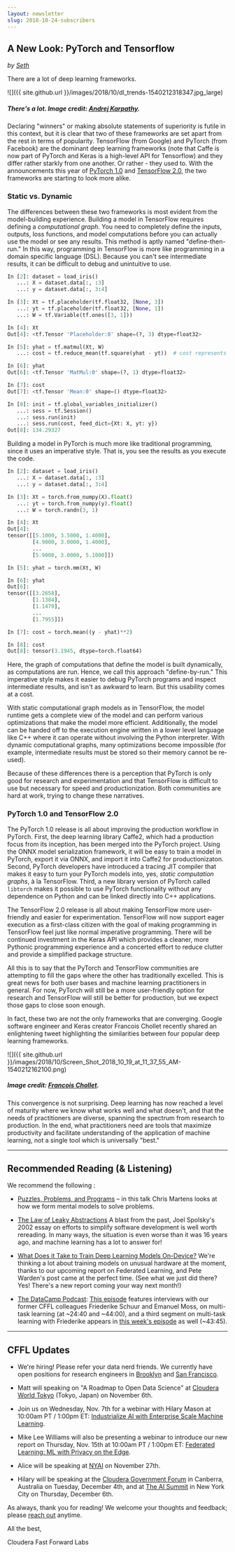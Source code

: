 ```yaml
---
layout: newsletter
slug: 2018-10-24-subscribers
---
```


## A New Look: PyTorch and Tensorflow

_by [Seth](https://twitter.com/shendrickson16)_

There are a lot of deep learning frameworks.

![]({{ site.github.url }}/images/2018/10/dl_trends-1540212318347.jpg_large)
##### There's a lot. Image credit: [Andrej Karpathy](https://twitter.com/karpathy/status/972295865187512320).

Declaring "winners" or making absolute statements of superiority is futile in this context, but it is clear that two of these frameworks are set apart from the rest in terms of popularity. TensorFlow (from Google) and PyTorch (from Facebook) are the dominant deep learning frameworks (note that Caffe is now part of PyTorch and Keras is a high-level API for Tensorflow) and they differ rather starkly from one another. Or rather - they used to. With the announcements this year of [PyTorch 1.0](https://developers.facebook.com/blog/post/2018/05/02/announcing-pytorch-1.0-for-research-production/) and [TensorFlow 2.0](https://www.tensorflow.org/community/roadmap), the two frameworks are starting to look more alike.

### Static vs. Dynamic

The differences between these two frameworks is most evident from the model-building experience. Building a model in TensorFlow requires defining a _computational graph_. You need to completely define the inputs, outputs, loss functions, and model computations before you can actually use the model or see any results. This method is aptly named "define-then-run." In this way, programming in TensorFlow is more like programming in a domain specific language (DSL). Because you can't see intermediate results, it can be difficult to debug and unintuitive to use.

```python
In [2]: dataset = load_iris()
   ...: X = dataset.data[:, :3]
   ...: y = dataset.data[:, 3:4]

In [3]: Xt = tf.placeholder(tf.float32, [None, 3])
   ...: yt = tf.placeholder(tf.float32, [None, 1])
   ...: W = tf.Variable(tf.ones([3, 1]))

In [4]: Xt
Out[4]: <tf.Tensor 'Placeholder:0' shape=(?, 3) dtype=float32>

In [5]: yhat = tf.matmul(Xt, W)
   ...: cost = tf.reduce_mean(tf.square(yhat - yt))  # cost represents a node in the graph, not a tensor itself

In [6]: yhat
Out[6]: <tf.Tensor 'MatMul:0' shape=(?, 1) dtype=float32>

In [7]: cost
Out[7]: <tf.Tensor 'Mean:0' shape=() dtype=float32>

In [8]: init = tf.global_variables_initializer()
   ...: sess = tf.Session()
   ...: sess.run(init)
   ...: sess.run(cost, feed_dict={Xt: X, yt: y})
Out[8]: 134.29327
```

Building a model in PyTorch is much more like traditional programming, since it uses an imperative style. That is, you see the results as you execute the code. 

```python
In [2]: dataset = load_iris()
   ...: X = dataset.data[:, :3]
   ...: y = dataset.data[:, 3:4]

In [3]: Xt = torch.from_numpy(X).float()
   ...: yt = torch.from_numpy(y).float()
   ...: W = torch.randn(3, 1)

In [4]: Xt
Out[4]:
tensor([[5.1000, 3.5000, 1.4000],
        [4.9000, 3.0000, 1.4000],
        ...
        [5.9000, 3.0000, 5.1000]])

In [5]: yhat = torch.mm(Xt, W)

In [6]: yhat
Out[6]:
tensor([[3.2658],
        [1.1384],
        [1.1479],
        ...
        [1.7955]])

In [7]: cost = torch.mean((y - yhat)**2)

In [8]: cost
Out[8]: tensor(3.1945, dtype=torch.float64)
```

Here, the graph of computations that define the model is built dynamically, as computations are run. Hence, we call this approach "define-by-run." This imperative style makes it easier to debug PyTorch programs and inspect intermediate results, and isn't as awkward to learn. But this usability comes at a cost.

With static computational graph models as in TensorFlow, the model runtime gets a complete view of the model and can perform various optimizations that make the model more efficient. Additionally, the model can be handed off to the execution engine written in a lower level language like C++ where it can operate without involving the Python interpreter. With dynamic computational graphs, many optimizations become impossible (for example, intermediate results must be stored so their memory cannot be re-used). 

Because of these differences there is a perception that PyTorch is only good for research and experimentation and that TensorFlow is difficult to use but necessary for speed and productionization. Both communities are hard at work, trying to change these narratives.

### PyTorch 1.0 and TensorFlow 2.0

The PyTorch 1.0 release is all about improving the production workflow in PyTorch. First, the deep learning library Caffe2, which had a production focus from its inception, has been merged into the PyTorch project. Using the ONNX model serialization framework, it will be easy to train a model in PyTorch, export it via ONNX, and import it into Caffe2 for productionizaton. Second, PyTorch developers have introduced a tracing JIT compiler that makes it easy to turn your PyTorch models into, yes, _static computation graphs_, à la TensorFlow. Third, a new library version of PyTorch called `libtorch` makes it possible to use PyTorch functionality without any dependence on Python and can be linked directly into C++ applications.

The TensorFlow 2.0 release is all about making TensorFlow more user-friendly and easier for experimentation. TensorFlow will now support eager execution as a first-class citizen with the goal of making programming in TensorFlow feel just like normal imperative programming. There will be continued investment in the Keras API which provides a cleaner, more Pythonic programming experience and a concerted effort to reduce clutter and provide a simplified package structure.

All this is to say that the PyTorch and TensorFlow communities are attempting to fill the gaps where the other has traditionally excelled. This is great news for both user bases and machine learning practitioners in general. For now, PyTorch will still be a more user-friendly option for research and TensorFlow will still be better for production, but we expect those gaps to close soon enough.

In fact, these two are not the only frameworks that are converging. Google software engineer and Keras creator Francois Chollet recently shared an enlightening tweet highlighting the similarities between four popular deep learning frameworks.

![]({{ site.github.url }}/images/2018/10/Screen_Shot_2018_10_19_at_11_37_55_AM-1540212162100.png)
##### Image credit: [Francois Chollet](https://twitter.com/fchollet/status/1052228463300493312).

This convergence is not surprising. Deep learning has now reached a level of maturity where we know what works well and what doesn't, and that the needs of practitioners are diverse, spanning the spectrum from research to production. In the end, what practitioners need are tools that maximize productivity and facilitate understanding of the application of machine learning, not a single tool which is universally "best." 

---

## Recommended Reading (& Listening)

We recommend the following :

* [Puzzles, Problems, and Programs](https://thestrangeloop.com/2018/puzzles-problems-and-programs.html) – in this talk Chris Martens looks at how we form mental models to solve problems.

* [The Law of Leaky Abstractions](https://www.joelonsoftware.com/2002/11/11/the-law-of-leaky-abstractions/) A blast from the past, Joel Spolsky's 2002 essay on efforts to simplify software development is well worth rereading. In many ways, the situation is even worse than it was 16 years ago, and machine learning has a lot to answer for!

* [What Does it Take to Train Deep Learning Models On-Device?](https://petewarden.com/2018/10/04/what-does-it-take-to-train-deep-learning-models-on-device/) We're thinking a lot about training models on unusual hardware at the moment, thanks to our upcoming report on Federated Learning, and Pete Warden's post came at the perfect time.  (See what we just did there?  Yes!  There's a new report coming your way next month!)

* [The DataCamp Podcast](https://www.datacamp.com/community/podcast/): [This episode](https://www.datacamp.com/community/podcast/project-jupyter-interactive-computing) features interviews with our former CFFL colleagues Friederike Schuur and Emanuel Moss, on multi-task learning (at ~24:40 and ~44:00), and a third segment on multi-task learning with Friederike appears in [this week's episode](https://www.datacamp.com/community/podcast/decision-intelligence-data-science) as well (~43:45).

---

## CFFL Updates

* We're hiring! Please refer your data nerd friends. We currently have open positions for research engineers in [Brooklyn](https://cloudera.wd5.myworkdayjobs.com/External_Career/job/USNew-YorkBrooklyn/Research-Engineer-at-Cloudera-Fast-Forward-Labs_180950) and [San Francisco](https://cloudera.wd5.myworkdayjobs.com/External_Career/job/USA--California--San-Francisco/Research-Engineer-at-Cloudera-Fast-Forward-Labs_181051).

* Matt will speaking on "A Roadmap to Open Data Science" at [Cloudera World Tokyo](http://clouderaworldtokyo.com/2018/sE-04.html) (Tokyo, Japan) on November 6th.

* Join us on Wednesday, Nov. 7th for a webinar with Hilary Mason at 10:00am PT / 1:00pm ET: [Industrialize AI with Enterprise 
Scale Machine Learning](https://www.cloudera.com/more/events/webinars/industrialize_ai.html?src=FFL).

* Mike Lee Williams will also be presenting a webinar to introduce our new report on Thursday, Nov. 15th at 10:00am PT / 1:00pm ET: [Federated Learning: ML with Privacy on the Edge](https://www.cloudera.com/more/events/webinars/federated_learning.html?utm_medium=website&utm_source=organicsocial&utm_campaign=lfym&src=social&cid=70134000001XgDQ&utm_content=Federated_Learn_Organic_AMER_Webinar_2018-11-15).

* Alice will be speaking at [NYAI](https://www.nyai.co/) on November 27th.

* Hilary will be speaking at the [Cloudera Government Forum](https://events.publicsectornetwork.co/events/cloudera-government-forum-2018/) in Canberra, Australia on Tuesday, December 4th, and at [The AI Summit](https://theaisummit.com/newyork/) in New York City on Thursday, December 6th.

As always, thank you for reading!  We welcome your thoughts and feedback; please [reach out](mailto:cffl@cloudera.com) anytime.

All the best,

Cloudera Fast Forward Labs

